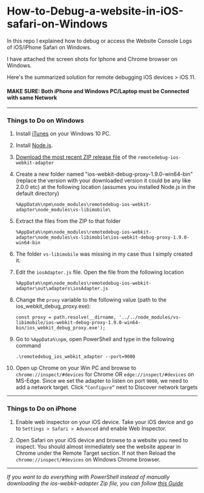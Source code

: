 # How-to-Debug-a-website-in-iOS-safari-on-Windows

In this repo I explained how to debug or access the Website Console Logs of iOS/iPhone Safari on Windows.

I have attached the screen shots for Iphone and Chrome browser on Windows.

Here's the summarized solution for remote debugging iOS devices > iOS 11.

#### MAKE SURE: Both iPhone and Windows PC/Laptop must be Connected with same Network 

----

### Things to Do on Windows

1. Install [iTunes](https://www.apple.com/itunes/download) on your Windows 10 PC.

2. Install [Node.js](https://nodejs.org/en/download).

3. [Download the most recent ZIP release file](https://github.com/google/ios-webkit-debug-proxy/releases) of the ```remotedebug-ios-webkit-adapter```

4. Create a new folder named "ios-webkit-debug-proxy-1.9.0-win64-bin"(replace the version with your downloaded version it could be any like 2.0.0 etc) at the following location (assumes you installed Node.js in the default directory)

    ```
    %AppData%\npm\node_modules\remotedebug-ios-webkit-adapter\node_modules\vs-libimobile\
    ```

5. Extract the files from the ZIP to that folder

    ```
    %AppData%\npm\node_modules\remotedebug-ios-webkit-adapter\node_modules\vs-libimobile\ios-webkit-debug-proxy-1.9.0-win64-bin
    ```

6. The folder `vs-libimobile` was missing in my case thus I simply created it.

7. Edit the `iosAdapter.js` file. Open the file from the following location

    ```
    %AppData%\npm\node_modules\remotedebug-ios-webkit-adapter\out\adapters\iosAdapter.js
    ```

8. Change the `proxy` variable to the following value (path to the ios_webkit_debug_proxy.exe):

    ```
    const proxy = path.resolve(__dirname, '../../node_modules/vs-libimobile/ios-webkit-debug-proxy-1.9.0-win64-bin/ios_webkit_debug_proxy.exe');
    ```

9. Go to `%AppData%\npm`, open PowerShell and type in the following command

    ```
    .\remotedebug_ios_webkit_adapter --port=9000
    ```

10. Open up Chrome on your Win PC and browse to `chrome://inspect/#devices` for Chrome OR `edge://inspect/#devices` on MS-Edge. Since we set the adapter to listen on port `9000`, we need to add a network target. Click `“Configure”` next to Discover network targets

----

### Things to Do on iPhone

1. Enable web inspector on your iOS device. Take your iOS device and go to `Settings > Safari > Advanced` and enable Web Inspector.

2. Open Safari on your iOS device and browse to a website you need to inspect. You should almost immediately see the website appear in Chrome under the Remote Target section. If not then Reload the `chrome://inspect/#devices` on Windows Chrome browser.


----

*If you want to do everything with PowerShell instead of manually downloading the ios-webkit-adapter Zip file, you can follow [this Guide](https://medium.com/michal-ms/how-to-debug-a-website-in-ios-safari-on-windows-5aed4f806931)*